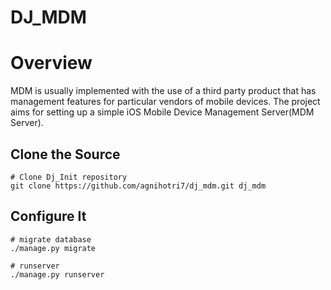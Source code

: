 DJ_MDM
=======

# Overview

MDM is usually implemented with the use of a third party product that has management features for particular vendors of mobile devices.
The project aims for setting up a simple iOS Mobile Device Management Server(MDM Server).

## Clone the Source

    # Clone Dj_Init repository
    git clone https://github.com/agnihotri7/dj_mdm.git dj_mdm

## Configure It

    # migrate database
    ./manage.py migrate

    # runserver
    ./manage.py runserver
